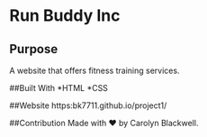 # Run Buddy Inc

## Purpose
A website that offers fitness training services.

##Built With
*HTML
*CSS

##Website
https:bk7711.github.io/project1/

##Contribution
Made with &hearts; by Carolyn Blackwell.

